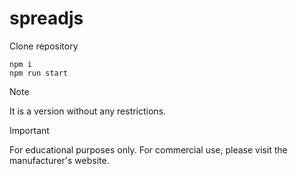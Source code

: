 # spreadjs
Clone repository
```
npm i
npm run start
```
> [!NOTE]
> It is a version without any restrictions.

> [!IMPORTANT]
> For educational purposes only. For commercial use, please visit the manufacturer's website.

